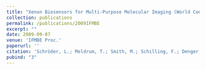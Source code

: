 ```yaml
---
title: "Xenon Biosensors for Multi-Purpose Molecular Imaging (World Congress on Medical Physics and Biomedical Engineering)"
collection: publications
permalink: /publications/2009IFMBE
excerpt: ""
date: 2009-09-07
venue: 'IFMBE Proc.'
paperurl: ''
citation: 'Schröder, L.; Meldrum, T.; Smith, M.; Schilling, F.; Denger, P.; Zapf, S.; Wemmer, D. E.; Pines, A. September 7–12, 2009, Munich, Germany. <i>IFMBE Proc.</i> <b>2009,</b> <i>25/13,</i> 176–179.'
pubind: "3"
---
```

